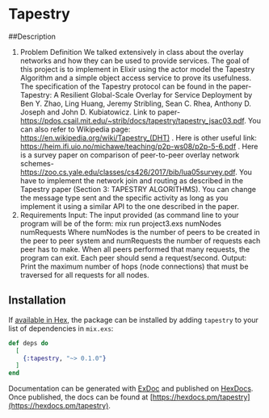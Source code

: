 # Tapestry

##Description
1. Problem Definition
We talked extensively in class about the overlay networks and how they can be used to provide services. The goal of this project is to implement in Elixir using the actor model the Tapestry Algorithm and a simple object access service to prove its usefulness. The specification of the Tapestry protocol can be found in the paper-
Tapestry: A Resilient Global-Scale Overlay for Service Deployment by Ben Y. Zhao, Ling Huang, Jeremy Stribling, Sean C. Rhea, Anthony D. Joseph and John D. Kubiatowicz. Link to paper- https://pdos.csail.mit.edu/~strib/docs/tapestry/tapestry_jsac03.pdf. You can also refer to Wikipedia page: https://en.wikipedia.org/wiki/Tapestry_(DHT) . Here is other useful link: https://heim.ifi.uio.no/michawe/teaching/p2p-ws08/p2p-5-6.pdf . Here is a survey paper on comparison of peer-to-peer overlay network schemes- https://zoo.cs.yale.edu/classes/cs426/2017/bib/lua05survey.pdf.
You have to implement the network join and routing as described in the Tapestry paper (Section 3: TAPESTRY ALGORITHMS). You can change the message type sent and the specific activity as long as you implement it using a similar API to the one described in the paper.
2. Requirements
Input: The input provided (as command line to your program will be of the form:
mix run project3.exs numNodes numRequests
Where numNodes is the number of peers to be created in the peer to peer system and numRequests the number of requests each peer has to make. When all peers performed
that many requests, the program can exit. Each peer should send a request/second.
Output: Print the maximum number of hops (node connections) that must be traversed for all requests for all nodes.


## Installation

If [available in Hex](https://hex.pm/docs/publish), the package can be installed
by adding `tapestry` to your list of dependencies in `mix.exs`:

```elixir
def deps do
  [
    {:tapestry, "~> 0.1.0"}
  ]
end
```

Documentation can be generated with [ExDoc](https://github.com/elixir-lang/ex_doc)
and published on [HexDocs](https://hexdocs.pm). Once published, the docs can
be found at [https://hexdocs.pm/tapestry](https://hexdocs.pm/tapestry).

